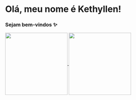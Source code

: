 <h1>Olá, meu nome é Kethyllen!</h1>

<h3>Sejam bem-vindos ✨</h3>
        <a href="https://github.com/kethyllendeliperi/github-readme-stats">
            <img height=200 align="center" src="https://github-readme-stats.vercel.app/api?username=kethyllendeliperi&theme=onedark&show_icons=true&card_width=320" />
        </a>
        <a href="https://github.com/kethyllendeliperi/convoychat">
            <img height=200 align="center" src="https://github-readme-stats.vercel.app/api/top-langs/?username=kethyllendeliperi&layout=compact&theme=onedark&card_width=320" />
        </a>
